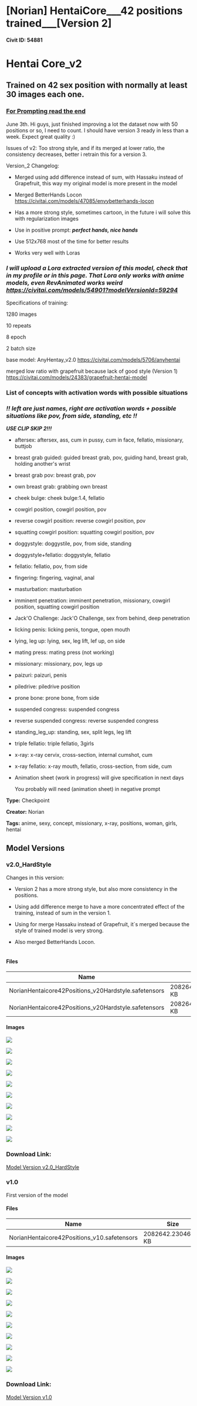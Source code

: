 # [Norian] HentaiCore___42 positions trained___[Version 2]

#### Civit ID: 54881

<h1 id="heading-34">Hentai Core_v2</h1><h2 id="heading-35">Trained on 42 sex position with normally at least 30 images each one.</h2><h3 id="heading-36"><u>For Prompting read the end</u></h3><p>June 3th. Hi guys, just finished improving a lot the dataset now with 50 positions or so, I need to count. I should have version 3 ready in less than a week. Expect great quality :)</p><p></p><p>Issues of v2: Too strong style, and if its merged at lower ratio, the consistency decreases, better i retrain this for a version 3.</p><p></p><p>Version_2 Changelog:</p><ul><li><p>Merged using add difference instead of sum, with Hassaku instead of Grapefruit, this way my original model is more present in the model</p></li><li><p>Merged BetterHands Locon <a target="_blank" rel="ugc" href="https://civitai.com/models/47085/envybetterhands-locon">https://civitai.com/models/47085/envybetterhands-locon</a></p></li><li><p>Has a more strong style, sometimes cartoon, in the future i will solve this with regularization images</p></li><li><p>Use in positive prompt: <strong><em>perfect hands, nice hands</em></strong></p></li><li><p>Use 512x768 most of the time for better results</p></li><li><p>Works very well with Loras</p><p></p></li></ul><p></p><h3 id="heading-37"><em>I will upload a Lora extracted version of this model, check that in my profile or in this page. That Lora only works with anime models, even RevAnimated works weird </em><a target="_blank" rel="ugc" href="https://civitai.com/models/54901?modelVersionId=59294"><em>https://civitai.com/models/54901?modelVersionId=59294</em></a></h3><p></p><p>Specifications of training:</p><p>1280 images</p><p>10 repeats</p><p>8 epoch</p><p>2 batch size</p><p>base model: AnyHentay_v2.0 <a target="_blank" rel="ugc" href="https://civitai.com/models/5706/anyhentai">https://civitai.com/models/5706/anyhentai</a></p><p>merged low ratio with grapefruit because lack of good style (Version 1) <a target="_blank" rel="ugc" href="https://civitai.com/models/24383/grapefruit-hentai-model">https://civitai.com/models/24383/grapefruit-hentai-model</a></p><p></p><h3 id="heading-38">List of concepts with activation words with possible situations<br /></h3><h3 id="heading-39"><strong><em>!! left are just names, right are activation words + possible situations like pov, from side, standing, etc !!</em></strong></h3><p></p><p><strong><em>USE CLIP SKIP 2!!!</em></strong></p><ul><li><p>aftersex: aftersex, ass, cum in pussy, cum in face, fellatio, missionary, buttjob</p></li><li><p>breast grab guided: guided breast grab, pov, guiding hand, breast grab, holding another's wrist</p></li><li><p>breast grab pov: breast grab, pov</p></li><li><p>own breast grab: grabbing own breast</p></li><li><p>cheek bulge: cheek bulge:1.4, fellatio</p></li><li><p>cowgirl position, cowgirl position, pov</p></li><li><p>reverse cowgirl position: reverse cowgirl position, pov</p></li><li><p>squatting cowgirl position: squatting cowgirl position, pov</p></li><li><p>doggystyle: doggystile, pov, from side, standing</p></li><li><p>doggystyle+fellatio: doggystyle, fellatio</p></li><li><p>fellatio: fellatio, pov, from side</p></li><li><p>fingering: fingering, vaginal, anal</p></li><li><p>masturbation: masturbation</p></li><li><p>imminent penetration: imminent penetration, missionary, cowgirl position, squatting cowgirl position</p></li><li><p>Jack'O Challenge: Jack'O Challenge, sex from behind, deep penetration</p></li><li><p>licking penis: licking penis, tongue, open mouth</p></li><li><p>lying, leg up: lying, sex, leg lift, lef up, on side</p></li><li><p>mating press: mating press (not working)</p></li><li><p>missionary: missionary, pov, legs up</p></li><li><p>paizuri: paizuri, penis</p></li><li><p>piledrive: piledrive position</p></li><li><p>prone bone: prone bone, from side</p></li><li><p>suspended congress: suspended congress</p></li><li><p>reverse suspended congress: reverse suspended congress</p></li><li><p>standing_leg_up: standing, sex, split legs, leg lift</p></li><li><p>triple fellatio: triple fellatio, 3girls</p></li><li><p>x-ray: x-ray cervix, cross-section, internal cumshot, cum</p></li><li><p>x-ray fellatio: x-ray mouth, fellatio, cross-section, from side, cum</p></li><li><p>Animation sheet (work in progress) will give specification in next days</p><p></p><p></p><p>You probably will need (animation sheet) in negative prompt</p><p></p></li></ul>

**Type:** Checkpoint

**Creator:** Norian

**Tags:** anime, sexy, concept, missionary, x-ray, positions, woman, girls, hentai

## Model Versions

### v2.0_HardStyle

<p>Changes in this version:</p><ul><li><p>Version 2 has a more strong style, but also more consistency in the positions.</p></li><li><p>Using add difference merge to have a more concentrated effect of the training, instead of sum in the version 1.</p></li><li><p>Using for merge Hassaku instead of Grapefruit, it`s merged because the style of trained model is very strong.</p></li><li><p>Also merged BetterHands Locon.<br /><br /></p></li></ul>

#### Files

| Name | Size | Type | Format | Download Url | AutoV1 | AutoV2 | SHA256 | CRC32 | BLAKE3 |
| --- | --- | --- | --- | --- | --- | --- | --- | --- | --- |
| NorianHentaicore42Positions_v20Hardstyle.safetensors | 2082642.022460938 KB | Model | SafeTensor | https://civitai.com/api/download/models/61807 | 085F345B | B1A21DFDED | B1A21DFDED5825FD6DBE33D5A8A98D9BC92653B5AA3416150D1F671F7112B46B | 0B31A196 | BA1CAF1F78039F316E4FD8F2F01993A5F7111E5CBA29CDD69451E26D7F176EF7 |
| NorianHentaicore42Positions_v20Hardstyle.safetensors | 2082642.022460938 KB | Model | SafeTensor | https://civitai.com/api/download/models/61807?type=Model&format=SafeTensor&size=pruned&fp=fp16 | 085F345B | B1A21DFDED | B1A21DFDED5825FD6DBE33D5A8A98D9BC92653B5AA3416150D1F671F7112B46B | 0B31A196 | BA1CAF1F78039F316E4FD8F2F01993A5F7111E5CBA29CDD69451E26D7F176EF7 |

#### Images

<p><img src="https://image.civitai.com/xG1nkqKTMzGDvpLrqFT7WA/4b48031b-6967-4fa3-9955-7339d7ea875d/width=450/678859.jpeg" /></p>

<p><img src="https://image.civitai.com/xG1nkqKTMzGDvpLrqFT7WA/e7532749-9191-4707-9ac4-78489dd813e1/width=450/678860.jpeg" /></p>

<p><img src="https://image.civitai.com/xG1nkqKTMzGDvpLrqFT7WA/21727c2b-083e-4b7d-b967-7aab368c8501/width=450/678861.jpeg" /></p>

<p><img src="https://image.civitai.com/xG1nkqKTMzGDvpLrqFT7WA/8eff1ae5-3ffa-4cff-a70f-8c046a2d245b/width=450/679096.jpeg" /></p>

<p><img src="https://image.civitai.com/xG1nkqKTMzGDvpLrqFT7WA/d7bb6708-fe27-4721-ba31-e9d62fe78da4/width=450/678862.jpeg" /></p>

<p><img src="https://image.civitai.com/xG1nkqKTMzGDvpLrqFT7WA/bc12aff3-0615-4be7-8716-ff80bb7d0305/width=450/678915.jpeg" /></p>

<p><img src="https://image.civitai.com/xG1nkqKTMzGDvpLrqFT7WA/023d78f1-d2cd-4523-9aef-a1d43626d81a/width=450/678917.jpeg" /></p>

<p><img src="https://image.civitai.com/xG1nkqKTMzGDvpLrqFT7WA/c77ca6bf-7e11-4450-a69d-a64ca7e67d93/width=450/678940.jpeg" /></p>

<p><img src="https://image.civitai.com/xG1nkqKTMzGDvpLrqFT7WA/996454ad-f1dc-47db-ad7a-73ba59e648eb/width=450/679095.jpeg" /></p>

<p><img src="https://image.civitai.com/xG1nkqKTMzGDvpLrqFT7WA/cc777d57-b30b-407d-9453-cf8b707af7fb/width=450/679097.jpeg" /></p>

### Download Link:

[Model Version v2.0_HardStyle](https://civitai.com/api/download/models/61807)

### v1.0

<p>First version of the model</p>

#### Files

| Name | Size | Type | Format | Download Url | AutoV1 | AutoV2 | SHA256 | CRC32 | BLAKE3 |
| --- | --- | --- | --- | --- | --- | --- | --- | --- | --- |
| NorianHentaicore42Positions_v10.safetensors | 2082642.23046875 KB | Model | SafeTensor | https://civitai.com/api/download/models/59271 | 3A41DBCA | 58729E2E4F | 58729E2E4F1055E331EFC35199F705BDBE5C319E3C8483F74BA863AC4D242347 | F67951DE | 598B0124803A0C290EF271F66B8A641FF44E34620DE7B56366F2E1412B1CE1BB |

#### Images

<p><img src="https://image.civitai.com/xG1nkqKTMzGDvpLrqFT7WA/79bd0ed2-a07a-4929-9cff-37ebd4a46f00/width=450/647752.jpeg" /></p>

<p><img src="https://image.civitai.com/xG1nkqKTMzGDvpLrqFT7WA/f233ff36-0e9a-459c-4281-957e2f3d4d00/width=450/646679.jpeg" /></p>

<p><img src="https://image.civitai.com/xG1nkqKTMzGDvpLrqFT7WA/30fb62f6-cf21-417c-779d-82167a048100/width=450/646680.jpeg" /></p>

<p><img src="https://image.civitai.com/xG1nkqKTMzGDvpLrqFT7WA/6ddc489e-c08d-4ad1-11d7-6bd397fd4200/width=450/646681.jpeg" /></p>

<p><img src="https://image.civitai.com/xG1nkqKTMzGDvpLrqFT7WA/190c9c63-b31e-4ecf-b3a6-05e04ccaf100/width=450/646682.jpeg" /></p>

<p><img src="https://image.civitai.com/xG1nkqKTMzGDvpLrqFT7WA/23675e75-cc49-42dc-026c-a20d86addd00/width=450/646729.jpeg" /></p>

<p><img src="https://image.civitai.com/xG1nkqKTMzGDvpLrqFT7WA/a1a9b9b1-0ad8-4fd6-a943-f48364eb7800/width=450/646730.jpeg" /></p>

<p><img src="https://image.civitai.com/xG1nkqKTMzGDvpLrqFT7WA/9705d8e7-377d-4362-7714-558042c2ff00/width=450/646733.jpeg" /></p>

<p><img src="https://image.civitai.com/xG1nkqKTMzGDvpLrqFT7WA/721edebb-735f-4517-1a36-bf2bfe6ef200/width=450/646734.jpeg" /></p>

<p><img src="https://image.civitai.com/xG1nkqKTMzGDvpLrqFT7WA/41c2958d-96aa-4472-c6ec-3bd5cfe69300/width=450/646737.jpeg" /></p>

### Download Link:

[Model Version v1.0](https://civitai.com/api/download/models/59271)

